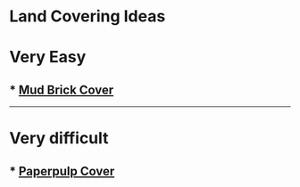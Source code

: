 # Land Covering Ideas

# Very Easy
## * [Mud Brick Cover](methods/mud_brick_cover.md)  

---

# Very difficult
## * [Paperpulp Cover](methods/paper_pulp_cover.md)  